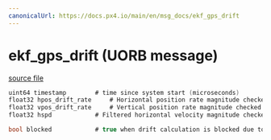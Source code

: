 ```yaml
---
canonicalUrl: https://docs.px4.io/main/en/msg_docs/ekf_gps_drift
---
```


# ekf_gps_drift (UORB message)



[source file](https://github.com/PX4/PX4-Autopilot/blob/release/1.13/msg/ekf_gps_drift.msg)

```c
uint64 timestamp		# time since system start (microseconds)
float32 hpos_drift_rate		# Horizontal position rate magnitude checked using EKF2_REQ_HDRIFT (m/s)
float32 vpos_drift_rate		# Vertical position rate magnitude checked using EKF2_REQ_VDRIFT (m/s)
float32 hspd			# Filtered horizontal velocity magnitude checked using EKF2_REQ_HDRIFT (m/s)

bool blocked			# true when drift calculation is blocked due to IMU movement check

```
